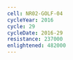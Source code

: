 ```yaml
---
cell: NR02-GOLF-04
cycleYear: 2016
cycle: 29
cycleDate: 2016-29
resistance: 237000
enlightened: 482000
---
```

